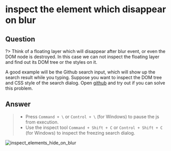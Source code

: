 # inspect the element which disappear on blur

## Question

?> Think of a floating layer which will disappear after blur event, or even the DOM node is destroyed. In this case we can not inspect the floating layer and find out its DOM tree or the styles on it.

A good example will be the Github search input, which will show up the search result while you typing. Suppose you want to inspect the DOM tree and CSS style of the search dialog. Open [github](https://www.github.com) and try out if you can solve this problem.

## Answer

> - Press `Command + \` or `Control + \` (for Windows) to pause the js from execution.
> - Use the inspect tool `Command + Shift + C` or `Control + Shift + C` (for Windows) to inspect the freezing search dialog.

![inspect_elements_hide_on_blur](../../media/inspect_elements_hide_on_blur.gif)

